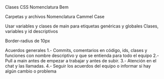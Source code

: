 Clases CSS
    Nomenclatura Bem

Carpetas y archivos
    Nomenclatura Cammel Case

Usar variables y clases de main para etiquetas genéricas y globales
Clases, variables y id descriptivos

Border-radius de 10px


Acuerdos generales
1.- Commits, comentarios en código, ids, clases y funciones con nombre descriptivo y que se entienda para todo el equipo
2.- Pull a main antes de empezar a trabajar y antes de subir.
3.- Atención en el chat y las llamadas.
4.- Seguir los acuerdos del equipo o informar si hay algún cambio o problema
